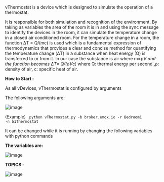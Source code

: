 vThermostat is a device which is designed to simulate the operation of a thermostat. 

It is responsible for both simulation and recognition of the environment. By taking as variables the area of the room it is in and using the sync message to identify the devices in the room, it can simulate the temperature change in a closed air conditioned room. For the temperature change in a room, the function ΔT = Q/(mc) is used which is a fundamental expression of thermodynamics that provides a clear and concise method for quantifying the temperature change (ΔT) in a substance when heat energy (Q) is transferred to or from it. In our case the substance is air where m=ρ*V and the function becomes ΔT= Q/(ρV*c) where Q: thermal energy per second ,ρ: density of air, c: specific heat of air.

**How to Start :**

As all vDevices, vThermostat is configured by arguments

The following arguments are:
		
![image](https://github.com/gmvrachatis/vDevices/assets/66122405/cda9f0c2-76ae-40ac-b61c-1308f4cf2b2a)

(Example) <code> python vThermostat.py -b broker.emqx.io -r Bedroom1 -n b1Thermostat </code>


It can be changed while it is running by changing the following variables with python commands

**The variables are:**

![image](https://github.com/gmvrachatis/vDevices/assets/66122405/351f5810-c896-49d6-a8d4-054d81341d02)



**TOPICS :**

![image](https://github.com/gmvrachatis/vDevices/assets/66122405/cfe91e9c-cb33-42df-a96d-2678179b5c91)

